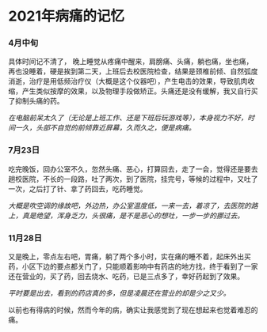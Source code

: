 # 2021年病痛的记忆
### 4月中旬

具体时间记不清了， 晚上睡觉从疼痛中醒来，肩膀痛、头痛，躺也痛，坐也痛，再也没睡着，硬是挨到第二天，上班后去校医院检查，结果是颈椎前倾、自然弧度消逝，治疗是用低频治疗仪（大概是这个仪器吧），产生电击的效果，导致肌肉收缩，产生类似按摩的效果，以及物理手段做矫正。头痛还是没有缓解，我又自行买了抑制头痛的药。   

*在电脑前呆太久了（无论是上班工作、还是下班后玩游戏等），本身视力不好，时间一久，头部不自觉的前倾靠近屏幕，久而久之，便是病痛。*  

### 7月23日

吃完晚饭，回办公室不久，忽然头痛、恶心，打算回去，走了一会，觉得还是要去趟校医院，不长的一段路，吐了两次，到了医院，挂完号，等候的过程中，又吐了一次，之后打了针、拿了药回去，吃药睡觉。   

*大概是吹空调的缘故吧，外边热，办公室温度低，一来一去，着凉了，去医院的路上，真是绝望，浑身乏力，头很痛，是不是恶心的想吐，一步一步的挪过去。*   

### 11月28日

又是晚上，零点左右吧，胃痛，躺了两个多小时，实在痛的睡不着，起床外出买药，小区下边的要点都关门了，只能顺着影响中有药店的地方找，终于看到了一家还在营业的，买了药，回去烧水、吃药，已是三点多了，幸好药起到了效果。   

*平时要是出去，看到的药店真的多，但是凌晨还在营业的却是少之又少。*



以前也有得病的时候，然而今年的病，确实让我感觉到了现在想起来也觉着难忍的痛。

